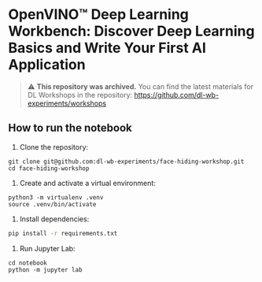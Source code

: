# OpenVINO™ Deep Learning Workbench: Discover Deep Learning Basics and Write Your First AI Application

> :warning: **This repository was archived.** You can find the latest materials for DL Workshops in the repository: https://github.com/dl-wb-experiments/workshops

## How to run the notebook

1. Clone the repository:
```shell
git clone git@github.com:dl-wb-experiments/face-hiding-workshop.git
cd face-hiding-workshop
```

1. Create and activate a virtual environment:
```shell
python3 -m virtualenv .venv
source .venv/bin/activate
```

1. Install dependencies:
```bash
pip install -r requirements.txt
```

1. Run Jupyter Lab:
```shell
cd notebook
python -m jupyter lab
```
